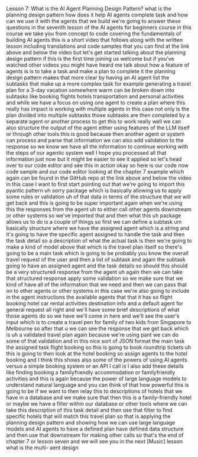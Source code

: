 Lesson 7: What is the AI Agent Planning Design Pattern?
what is the planning design pattern how does it help AI agents complete task and how can we use it with the agents that we build we're going to answer these questions in the seventh lesson of the AI agents for beginners course in this course we take you from concept to code covering the fundamentals of building AI agents this is a short video that follows along with the written lesson including translations and code samples that you can find at the link above and below the video but let's get started talking about the planning design pattern if this is the first time joining us welcome but if you've watched other videos you might have heard me talk about how a feature of agents is is to take a task and make a plan to complete it the planning design pattern makes that more clear by having an AI agent list the subtasks that make up a more complex task for example generating a travel plan for a 3-day vacation somewhere warm can be broken down into subtasks like booking flights hotels transportation and personal activities and while we have a focus on using one agent to create a plan where this really has impact is working with multiple agents in this case not only is the plan divided into multiple subtasks those subtasks are then completed by a separate agent or another process to get this to work really well we can also structure the output of the agent either using features of the LLM itself or through other tools this is good because then another agent or system can process and parse that information we can also add validation to the response so we know we have all the information to continue working with the steps of our agentic system well I hope you processed all that information just now but it might be easier to see it applied so let's head over to our code editor and see this in action okay so here is our code now code sample and our code editor looking at the chapter 7 example which again can be found in the GitHub repo at the link above and below the video in this case I want to first start pointing out that we're going to import this pyantic pattern uh sorry package which is basically allowing us to apply some rules or validation uh of that data in terms of the structure that we will get back and this is going to be super important again when we're using this the responses from the agent uh to either call other agents downstream or other systems so we've imported that and then what this uh package allows us to do is a couple of things so first we can define a subtask um basically structure where we have the assigned agent which is a string and it's going to have the specific agent assigned to handle the task and then the task detail so a description of what the actual task is then we're going to make a kind of model above that which is the travel plan itself so there's going to be a main task which is going to be probably you know the overall travel request of the user and then a list of subtask and again the subtask going to have an assigned agent and the task details so should this should be a very structured response from the agent uh again then we can take that structured response apply some validation so we make sure that we kind of have all of the information that we need and then we can pass that on to other agents or other systems in this case we're also going to include in the agent instructions the available agents that that it has so flight booking hotel car rental activities destination info and a default agent for general request all right and we'll have some brief descriptions of what those agents do so we have we'll come in here and we'll see the user's input which is to create a travel pen for family of two kids from Singapore to Melbourne so after that u we can see the response that we get back which is uh a validated travel plan again because we're using pant we can do some of that validation and in this nice sort of JSON format the main task the assigned task flight booking so this is going to book roundtrip tickets uh this is going to then look at the hotel booking so assign agents to the hotel booking and I think this shows also some of the powers of using AI agents versus a simple booking system or an API I call is I also add these details like finding booking a familyfriendly accommodation or familyfriendly activities and this is again because the power of large language models to understand natural language and you can think of that how powerful this is going to be if we want to then relay this to descriptions of hotels that we have in a database and we make sure that then this is a family-friendly hotel or maybe we have a filter within our database or other tools where we can take this description of this task detail and then use that filter to find specific hotels that will match this travel plan so that is applying the planning design pattern and showing how we can use large language models and AI agents to have a defined plan have defined data structure and then use that downstream for making other calls so that's the end of chapter 7 or lesson seven and we will see you in the next [Music] lesson what is the multi- aent design 
